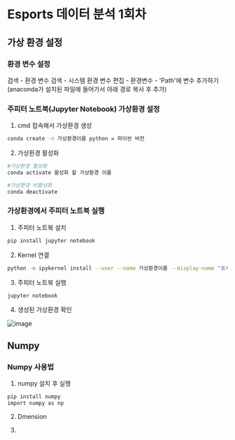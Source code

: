 # Esports 데이터 분석 1회차

## 가상 환경 설정
### 환경 변수 설정
검색 - 환경 변수 검색 - 시스템 환경 변수 편집 - 환경변수 - 'Path'에 변수 추가하기
(anaconda가 설치된 파일에 들어가서 아래 경로 복사 후 추가)

### 주피터 노트북(Jupyter Notebook) 가상환경 설정
1. cmd 접속해서 가상환경 생성
  ```sh
  conda create -n 가상환경이름 python = 파이썬 버전
  ```
2. 가상환경 활성화
  ```sh
  #가상환경 활성화
  conda activate 활성화 할 가상환경 이름

  #가상환경 비활성화
  conda deactivate
  ```  

### 가상환경에서 주피터 노트북 실행
1. 주피터 노트북 설치
  ``` sh
  pip install jupyter notebook
  ```
2. Kernel 연결
  ```sh
  python -m ipykernel install --user --name 가상환경이름 --display-name "표시할 커널이름"
  ```
3. 주피터 노트북 실행
  ```sh
  jupyter notebook
  ```
4. 생성된 가상환경 확인

![image](https://github.com/iammineee/EsportsAnalysis/assets/143499186/c55501e4-6d01-4742-b707-e59d3504d37e)


## Numpy
### Numpy 사용법
1. numpy 설치 후 실행
  ```sh
  pip install numpy
  import numpy as np
  ```
2. Dmension

3. 
